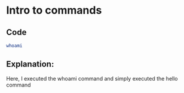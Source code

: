 # Intro to commands

## Code

```bash
whoami
```
## Explanation:

Here, I executed the whoami command and simply executed the hello command
